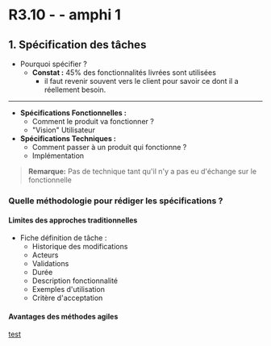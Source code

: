 # R3.10 -   - amphi 1

## 1. Spécification des tâches

* Pourquoi spécifier ?
    * **Constat :** 45% des fonctionnalités livrées sont utilisées
      * il faut revenir souvent vers le client pour savoir ce 
        dont il a réellement besoin.

---

* **Spécifications Fonctionnelles :**
  * Comment le produit va fonctionner ?
  * "Vision" Utilisateur
* **Spécifications Techniques :**
  * Comment passer à un produit qui fonctionne ?
  * Implémentation

> **Remarque:** Pas de technique tant qu'il n'y a pas eu d'échange sur le fonctionnelle

### Quelle méthodologie pour rédiger les spécifications ?
#### Limites des approches traditionnelles
* Fiche définition de tâche :
  * Historique des modifications
  * Acteurs
  * Validations
  * Durée
  * Description fonctionnalité
  * Exemples d'utilisation
  * Critère d'acceptation

#### Avantages des méthodes agiles

<u>test</u>